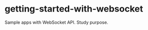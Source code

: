 getting-started-with-websocket
==============================

Sample apps with WebSocket API. Study purpose.
